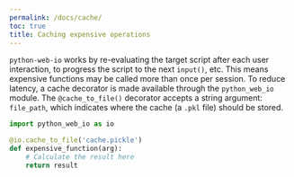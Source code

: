 ```yaml
---
permalink: /docs/cache/
toc: true
title: Caching expensive operations
---
```


`python-web-io` works by re-evaluating the target script after each user interaction, to progress the script to the next `input()`, etc.
This means expensive functions may be called more than once per session.
To reduce latency, a cache decorator is made available through the `python_web_io` module.
The `@cache_to_file()` decorator accepts a string argument: `file_path`, which indicates where the cache (a `.pkl` file) should be stored.

```python
import python_web_io as io

@io.cache_to_file('cache.pickle')
def expensive_function(arg):
    # Calculate the result here
    return result
```
